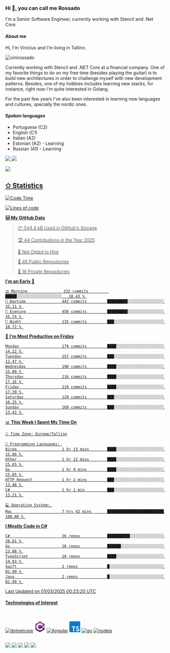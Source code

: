 ### Hi 👋, you can call me Rossado
I'm a Senior Software Engineer, currently working with Stencil and .Net Core.

#### About me
Hi, I'm Vinícius and I'm living in Tallinn.

<p align="left"> <img src="https://komarev.com/ghpvc/?username=vinirossado&label=Profile%20views&color=0e75b6&style=flat" alt="vinirossado" /> </p>

Currently working with Stencil and .NET Core at a financial company. One of my favorite things to do on my free time (besides playing the guitar) is to build new architectures in order to challenge myself with new development patterns. Besides, one of my hobbies includes learning new stacks, for instance, right now I'm quite interested in Golang.

For the past few years I've also been interested in learning new languages and cultures, specially the nordic ones.

#### Spoken languages
- Portuguese (C2)
- English (C1)
- Italian (A2)
- Estonian (A2) - Learning
- Russian (A1) - Learning

 <div>
  <a href="https://github.com/Vinirossado">
  <img height="180em" src="https://github-readme-stats.vercel.app/api?username=vinirossado&show_icons=true&theme=dracula&include_all_commits=true&count_private=true"/>
  <img height="180em" src="https://github-readme-stats.vercel.app/api/top-langs/?username=vinirossado&layout=compact&langs_count=7&theme=dracula"/>
</div>

![](http://estruyf-github.azurewebsites.net/api/VisitorHit?user=vinirossado&repo=vinirossado&countColorcountColor)

## ✩ Statistics
<!--START_SECTION:waka-->
![Code Time](http://img.shields.io/badge/Code%20Time-2%2C178%20hrs%203%20mins-blue)

![Lines of code](https://img.shields.io/badge/From%20Hello%20World%20I%27ve%20Written-1.0%20million%20lines%20of%20code-blue)

**🐱 My GitHub Data** 

> 📦 544.4 kB Used in GitHub's Storage 
 > 
> 🏆 44 Contributions in the Year 2025
 > 
> 🚫 Not Opted to Hire
 > 
> 📜 48 Public Repositories 
 > 
> 🔑 16 Private Repositories 
 > 
**I'm an Early 🐤** 

```text
🌞 Morning                232 commits         █████░░░░░░░░░░░░░░░░░░░░   18.43 % 
🌆 Daytime                442 commits         █████████░░░░░░░░░░░░░░░░   35.11 % 
🌃 Evening                450 commits         █████████░░░░░░░░░░░░░░░░   35.74 % 
🌙 Night                  135 commits         ███░░░░░░░░░░░░░░░░░░░░░░   10.72 % 
```
📅 **I'm Most Productive on Friday** 

```text
Monday                   179 commits         ████░░░░░░░░░░░░░░░░░░░░░   14.22 % 
Tuesday                  157 commits         ███░░░░░░░░░░░░░░░░░░░░░░   12.47 % 
Wednesday                190 commits         ████░░░░░░░░░░░░░░░░░░░░░   15.09 % 
Thursday                 216 commits         ████░░░░░░░░░░░░░░░░░░░░░   17.16 % 
Friday                   219 commits         ████░░░░░░░░░░░░░░░░░░░░░   17.39 % 
Saturday                 129 commits         ███░░░░░░░░░░░░░░░░░░░░░░   10.25 % 
Sunday                   169 commits         ███░░░░░░░░░░░░░░░░░░░░░░   13.42 % 
```


📊 **This Week I Spent My Time On** 

```text
🕑︎ Time Zone: Europe/Tallinn

💬 Programming Languages: 
Bicep                    1 hr 13 mins        ████░░░░░░░░░░░░░░░░░░░░░   15.86 % 
Other                    1 hr 12 mins        ████░░░░░░░░░░░░░░░░░░░░░   15.65 % 
Go                       1 hr 9 mins         ████░░░░░░░░░░░░░░░░░░░░░   15.05 % 
HTTP Request             1 hr 2 mins         ███░░░░░░░░░░░░░░░░░░░░░░   13.48 % 
C#                       1 hr 1 min          ███░░░░░░░░░░░░░░░░░░░░░░   13.21 % 

💻 Operating System: 
Mac                      7 hrs 42 mins       █████████████████████████   100.00 % 
```

**I Mostly Code in C#** 

```text
C#                       26 repos            ██████████░░░░░░░░░░░░░░░   38.81 % 
Go                       16 repos            ██████░░░░░░░░░░░░░░░░░░░   23.88 % 
TypeScript               10 repos            ████░░░░░░░░░░░░░░░░░░░░░   14.93 % 
Swift                    2 repos             █░░░░░░░░░░░░░░░░░░░░░░░░   02.99 % 
Java                     2 repos             █░░░░░░░░░░░░░░░░░░░░░░░░   02.99 % 
```




 Last Updated on 01/03/2025 00:23:20 UTC
<!--END_SECTION:waka-->




#### Technologies of Interest
<div style="display: inline_block"><br>

[<img src="https://cdn.jsdelivr.net/gh/devicons/devicon/icons/dotnetcore/dotnetcore-original.svg" height="35" alt="dotnetcore" />][csharp_link]
[<img src="https://raw.githubusercontent.com/devicons/devicon/master/icons/csharp/csharp-original.svg" height="35" alt="Csharp" />][csharp_link]
[<img src="https://user-images.githubusercontent.com/25344723/113509430-e438eb80-952b-11eb-9826-6c86e83473d8.png" height="35" alt="Angular" />][angular_link]
[<img src="https://raw.githubusercontent.com/devicons/devicon/master/icons/typescript/typescript-plain.svg" height="35" alt="Typescript" />][angular_link]
[<img src="https://cdn.jsdelivr.net/gh/devicons/devicon/icons/go/go-original.svg" height="35" alt="go" />][golang_link]
[<img src="https://user-images.githubusercontent.com/25344723/113509706-7f7e9080-952d-11eb-8b35-6a5bfd4cb0e2.png" height="35" alt="nodejs" />][nodejs_link]

</div>

  
  ##
 
<div> 
  <a href="https://instagram.com/vinirossado" target="_blank"><img src="https://img.shields.io/badge/-Instagram-%23E4405F?style=for-the-badge&logo=instagram&logoColor=white" target="_blank"></a>
 	<a href="https://www.twitch.tv/vrossado2" target="_blank"><img src="https://img.shields.io/badge/Twitch-9146FF?style=for-the-badge&logo=twitch&logoColor=white" target="_blank"></a>
  <a href = "mailto:vinirossado@gmail.com"><img src="https://img.shields.io/badge/-Gmail-%23333?style=for-the-badge&logo=gmail&logoColor=white" target="_blank"></a>
  <a href="https://www.linkedin.com/in/viniciusrossado/" target="_blank"><img src="https://img.shields.io/badge/-LinkedIn-%230077B5?style=for-the-badge&logo=linkedin&logoColor=white" target="_blank"></a> 
  <a href="https://vinirossado.github.io/" target="_blank"><img src="https://img.shields.io/badge/-Github-%230077B5?style=for-the-badge&logo=github&logoColor=white" target="_blank"></a> 
  
</div>

[angular_link]: https://github.com/vinirossado?tab=repositories&q=&type=&language=typescript
[golang_link]: https://github.com/vinirossado?tab=repositories&q=&type=&language=go
[nodejs_link]: https://github.com/vinirossado?tab=repositories&q=&type=&language=javascript
[csharp_link]: https://github.com/vinirossado?tab=repositories&q=&type=&language=c%23

